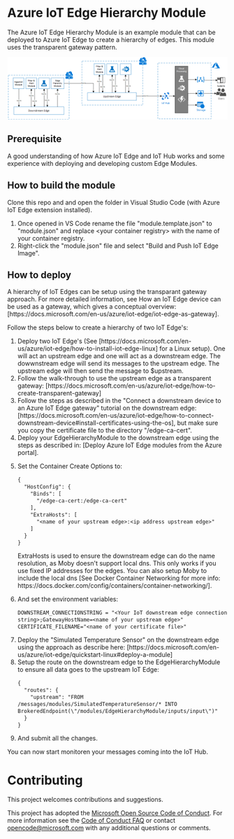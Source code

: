 # Azure IoT Edge Hierarchy Module
<p>The Azure IoT Edge Hierarchy Module is an example module that can be deployed to Azure IoT Edge to create a hierarchy of edges. This module uses the transparent gateway pattern.</p>
<p style="align:center">
<img src="images/hierarchy.PNG">
</p>

## Prerequisite
<p>A good understanding of how Azure IoT Edge and IoT Hub works and some experience with deploying and developing custom Edge Modules.</p>

## How to build the module
<p>Clone this repo and and open the folder in Visual Studio Code (with Azure IoT Edge extension installed).</p>
<ol>
<li>Once opened in VS Code rename the file "module.template.json" to "module.json" and replace &#x3C;your container registry&#x3E; with the name of your container registry.</li>
<li>Right-click the "module.json" file and select "Build and Push IoT Edge Image".</li>
</ol>

## How to deploy
<p>A hierarchy of IoT Edges can be setup using the transparant gateway approach. For more detailed information, see How an IoT Edge device can be used as a gateway, which gives a conceptual overview: [https://docs.microsoft.com/en-us/azure/iot-edge/iot-edge-as-gateway].</p>
<p>Follow the steps below to create a hierarchy of two IoT Edge's:</p>
<ol>
<li>Deploy two IoT Edge's (See [https://docs.microsoft.com/en-us/azure/iot-edge/how-to-install-iot-edge-linux] for a Linux setup). One will act an upstream edge and one will act as a downstream edge. The dowwnstream edge will send its messages to the upstream edge. The upstream edge will then send the message to $upstream.</li>
<li>Follow the walk-through to use the upstream edge as a transparent gateway: [https://docs.microsoft.com/en-us/azure/iot-edge/how-to-create-transparent-gateway]</li>
<li>Follow the steps as described in the "Connect a downstream device to an Azure IoT Edge gateway" tutorial on the downstream edge: [https://docs.microsoft.com/en-us/azure/iot-edge/how-to-connect-downstream-device#install-certificates-using-the-os], but make sure you copy the certificate file to the directory "/edge-ca-cert".
</li>
<li>Deploy your EdgeHierarchyModule to the downstream edge using the steps as described in: [Deploy Azure IoT Edge modules from the Azure portal].</li>
<li><p>Set the Container Create Options to:</p>
<pre><code class="lang-json">{
  "HostConfig": {
    "Binds": [
      "/edge-ca-cert:/edge-ca-cert"
    ],
    "ExtraHosts": [
      "&#x3C;name of your upstream edge&#x3E;:&#x3C;ip address upstream edge&#x3E;"
    ]
  }
}
</code></pre>
ExtraHosts is used to ensure the downstream edge can do the name resolution, as Moby doesn't support local dns. This only works if you use fixed IP addresses for the edges. You can also setup  Moby to include the local dns [See Docker Container Networking for more info: https://docs.docker.com/config/containers/container-networking/]. 
</li><li>
<p>And set the environment variables:</p>
<pre><code>DOWNSTREAM_CONNECTIONSTRING = "&#x3C;Your IoT downstream edge connection string&#x3E;;GatewayHostName=&#x3C;name of your upstream edge&#x3E;"
CERTIFICATE_FILENAME="&#x3C;name of your certificate file&#x3E;"
</code></pre>
</li>
<li>Deploy the "Simulated Temperature Sensor" on the downstream edge using the approach as describe here: [https://docs.microsoft.com/en-us/azure/iot-edge/quickstart-linux#deploy-a-module]</li>
<li>Setup the route on the downstream edge to the EdgeHierarchyModule to ensure all data goes to the upstream IoT Edge:
<pre><code class="lang-json">{
  "routes": {
    "upstream": "FROM /messages/modules/SimulatedTemperatureSensor/* INTO BrokeredEndpoint(\"/modules/EdgeHierarchyModule/inputs/input\")"
  }
}
</code></pre>
</li>
<li>And submit all the changes.</li>
</ol>
<p>You can now start monitoren your messages coming into the IoT Hub.</p>

# Contributing

This project welcomes contributions and suggestions. 

This project has adopted the [Microsoft Open Source Code of Conduct](https://opensource.microsoft.com/codeofconduct/).
For more information see the [Code of Conduct FAQ](https://opensource.microsoft.com/codeofconduct/faq/) or
contact [opencode@microsoft.com](mailto:opencode@microsoft.com) with any additional questions or comments.
